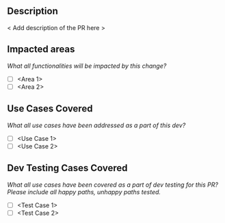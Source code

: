 ## Description
< Add description of the PR here >

## Impacted areas
*What all functionalities will be impacted by this change?*
- [ ] <Area 1>
- [ ] <Area 2>

## Use Cases Covered
*What all use cases have been addressed as a part of this dev?*
- [ ] <Use Case 1>
- [ ] <Use Case 2>

## Dev Testing Cases Covered
*What all use cases have been covered as a part of dev testing for this PR? Please include all happy paths, unhappy paths tested.*
- [ ] <Test Case 1>
- [ ] <Test Case 2>
